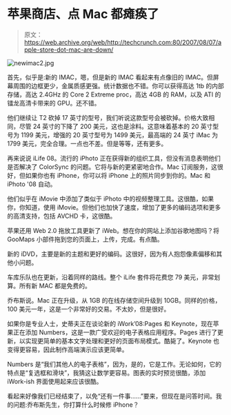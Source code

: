 # 苹果商店、点 Mac 都瘫痪了

> 原文：<https://web.archive.org/web/http://techcrunch.com:80/2007/08/07/apple-store-dot-mac-are-down/>

![newimac2.jpg](img/09fe0acc10fe0c77bc38d2f871112cf6.png)

首先，似乎是:新的 IMAC，嗯，但是新的 IMAC 看起来有点像旧的 IMAC。但屏幕周围的边框更少，金属质感更强。统计数据也不错。你可以获得高达 1tb 的内部存储，高达 2.4GHz 的 Core 2 Extreme proc，高达 4GB 的 RAM，以及 ATI 的镭龙高清卡带来的 GPU。还不错。

他们继续让 T2 砍掉 17 英寸的型号，我们听说这款型号会被砍掉。价格大致相同，尽管 24 英寸的下降了 200 美元，这也是涂料。这意味着基本的 20 英寸型号为 1199 美元，增强的 20 英寸型号为 1499 美元，最高端的 24 英寸 iMac 为 1799 美元，完全合理。一点也不差。但是等等，还有更多。

再来说说 iLife 08。流行的 iPhoto 正在获得新的组织工具，但没有消息表明他们是否解决了 ColorSync 的问题。它将与新的更紧密地合作。Mac 订阅服务，这很好，但如果你也有 iPhone，你可以将 iPhone 上的照片同步到你的。Mac 和 iPhoto '08 自动。

他们似乎在 iMovie 中添加了类似于 iPhoto 中的视频整理工具。这很酷，如果你，你知道，使用 iMovie。但他们也加快了速度，增加了更多的编码选项和更多的高清支持，包括 AVCHD 卡，这很酷。

苹果还用 Web 2.0 拖放工具更新了 iWeb。想在你的网站上添加谷歌地图吗？将 GooMaps 小部件拖到您的页面上，上传，完成。有点酷。

新的 iDVD，主要是新的主题和更好的编码。这很好，因为有人抱怨像素偏移和其他小问题。

车库乐队也在更新，沿着同样的路线。整个 iLife 套件将花费您 79 美元，非常划算。所有新 MAC 都是免费的。

乔布斯说。Mac 正在升级，从 1GB 的在线存储空间升级到 10GB。同样的价格，100 美元一年，这是一个非常好的交易。不太妙，但是很好。

如果你是专业人士，史蒂夫正在谈论新的 iWork’08:Pages 和 Keynote，现在苹果正在添加 Numbers，这是一款广受欢迎的电子表格应用程序。Pages 进行了更新，以实现更简单的基本文字处理和更好的页面布局模式。酷毙了。Keynote 也变得更容易，因此制作高端演示应该更简单。

Numbers 是“我们其他人的电子表格”，因为，是的，它是工作。无论如何，它的特点是“复选框和滑块”，我猜这让数学更容易。图表的实时预览很酷，添加 iWork-ish 界面使用起来应该很酷。

看起来好像我们已经结束了，以免“还有一件事……”要来，但现在是问答时间。我的问题:乔布斯先生，你打算什么时候修 iPhone？
